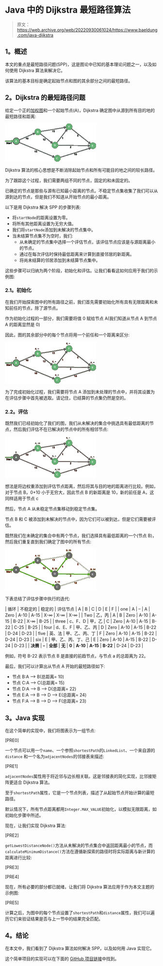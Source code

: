 # Java 中的 Dijkstra 最短路径算法

> 原文：<https://web.archive.org/web/20220930061024/https://www.baeldung.com/java-dijkstra>

## **1。概述**

本文的重点是最短路径问题(SPP)，这是图论中已知的基本理论问题之一，以及如何使用 Dijkstra 算法来解决它。

该算法的基本目标是确定起始节点和图的其余部分之间的最短路径。

## **2。Dijkstra 的最短路径问题**

给定一个正的[加权图](/web/20221005224814/https://www.baeldung.com/cs/weighted-vs-unweighted-graphs)和一个起始节点(A)，Dijkstra 确定图中从源到所有目的地的最短路径和距离:

[![initial graph](img/5a5ba5719b84abcc2484dfc97b050676.png)](/web/20221005224814/https://www.baeldung.com/wp-content/uploads/2017/01/initial-graph.png)

Dijkstra 算法的核心思想是不断消除起始节点和所有可能目的地之间的较长路径。

为了跟踪这个过程，我们需要两组不同的节点，固定的和未固定的。

已确定的节点是那些与源有已知最小距离的节点。不稳定节点集收集了我们可以从源到达的节点，但是我们不知道从开始节点的最小距离。

以下是用 Dijkstra 解决 SPP 的步骤列表:

*   将`startNode`的距离设置为零。
*   将所有其他距离设置为无穷大值。
*   我们将`startNode`添加到未解决的节点集中。
*   当未结算节点集不为空时，我们:
    *   从未确定的节点集中选择一个评估节点，该评估节点应该是与源距离最小的节点。
    *   通过在每次评估时保持最低距离来计算到直接邻居的新距离。
    *   将尚未结算的邻居添加到未结算节点集中。

这些步骤可以归纳为两个阶段，初始化和评估。让我们看看这如何应用于我们的示例图:

### **2.1。初始化**

在我们开始探索图中的所有路径之前，我们首先需要初始化所有具有无限距离和未知前任的节点，除了源节点。

作为初始化过程的一部分，我们需要将值 0 赋给节点 A(我们知道从节点 A 到节点 A 的距离显然是 0)

因此，图的其余部分中的每个节点将用一个前任和一个距离来区分:

[![step1](img/8e0abbac8a1e38a57730c4941ff711ff.png)](/web/20221005224814/https://www.baeldung.com/wp-content/uploads/2017/01/step1.png)

为了完成初始化过程，我们需要将节点 A 添加到未处理的节点中，并将其设置为在评估步骤中首先被选取。请记住，已结算的节点集仍然是空的。

### **2.2。评估**

既然我们已经初始化了我们的图，我们从未解决的集合中挑选具有最低距离的节点，然后我们评估不在已解决的节点中的所有相邻节点:

[![step2](img/566a10005b90dafe2c52c328a54f9dd9.png)](/web/20221005224814/https://www.baeldung.com/wp-content/uploads/2017/01/step2.png)

想法是将边权重添加到评估节点距离，然后将其与目的地的距离进行比较。例如，对于节点 B，0+10 小于无穷大，因此节点 B 的新距离是 10，新的前任是 A，这同样适用于节点 c

然后，节点 A 从未稳定节点集移动到稳定节点集。

节点 B 和 C 被添加到未解决的节点中，因为它们可以被到达，但是它们需要被评估。

既然我们在未确定的集合中有两个节点，我们选择具有最低距离的一个(节点 B)，然后我们重复直到我们确定了图中的所有节点:

[![step8](img/33d716466075d4c85adad95af0f30e5c.png)](/web/20221005224814/https://www.baeldung.com/wp-content/uploads/2017/01/step8.png)

下表总结了评估步骤中执行的迭代:

| 循环 | 不稳定的 | 稳定的 | 评估节点 | A | B | C | D | E | F |
| one | A | – | A | Zero | A-10 | A-15 | X-∞ | X-∞ | X-∞ |
| Two | 乙，丙 | A | B | Zero | A-10 | A-15 | B-22 | X-∞ | B-25 |
| three | c、F、D | 甲，乙 | C | Zero | A-10 | A-15 | B-22 | C-25 | B-25 |
| four | d、E、F | 甲、乙、丙 | D | Zero | A-10 | A-15 | B-22 | D-24 | D-23 |
| five | 英、法 | 甲、乙、丙、丁 | F | Zero | A-10 | A-15 | B-22 | D-24 | D-23 |
| six | E | 甲、乙、丙、丁、己 | E | Zero | A-10 | A-15 | B-22 | D-24 | D-23 |
| **决赛** | **–** | **全部** | **无** | **0** | **A-10** | **A-15** | **B-22** | D-24 | D-23 |

例如，符号 B-22 表示节点 B 是直接的前趋节点，与节点 a 的总距离为 22。

最后，我们可以计算出从节点 A 开始的最短路径如下:

*   节点 B:A –> B(总距离= 10)
*   节点 C:A –> C(总距离= 15)
*   节点 D:A –> B –> D(总距离= 22)
*   节点 E:A –> B –> D –> E(总距离= 24)
*   节点 F:A –> B –> D –> F(总距离= 23)

## **3。Java 实现**

在这个简单的实现中，我们将图表示为一组节点:

[PRE0]

一个节点可以用一个`name`、一个参照`shortestPath`的`LinkedList`、一个来自源的`distance` 和一个名为`adjacentNodes`的邻接表来描述:

[PRE1]

`adjacentNodes`属性用于将近邻与边长相关联。这是邻接表的简化实现，比邻接矩阵更适合 Dijkstra 算法。

至于`shortestPath`属性，它是一个节点列表，描述了从起始节点开始计算的最短路径。

默认情况下，所有节点距离都用`Integer.MAX_VALUE`初始化，以模拟无限距离，如初始化步骤中所述。

现在，让我们实现 Dijkstra 算法:

[PRE2]

`getLowestDistanceNode()`方法从未解决的节点集合中返回距离最小的节点，而`calculateMinimumDistance()`方法在遵循新探索的路径时将实际距离与新计算的距离进行比较:

[PRE3]

[PRE4]

现在，所有必要的部分都已就绪，让我们将 Dijkstra 算法应用于作为本文主题的示例图:

[PRE5]

计算之后，为图中的每个节点设置了`shortestPath`和`distance`属性，我们可以遍历它们来验证结果是否与上一节中的结果完全匹配。

## **4。结论**

在本文中，我们看到了 Dijkstra 算法如何解决 SPP，以及如何用 Java 实现它。

这个简单项目的实现可以在下面的 [GitHub 项目链接](https://web.archive.org/web/20221005224814/https://github.com/eugenp/tutorials/tree/master/algorithms-modules/algorithms-miscellaneous-2)中找到。